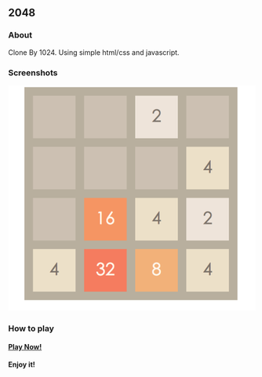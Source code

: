 ## 2048

### About

Clone By 1024. Using simple html/css and javascript.

### Screenshots

![](img/Screenshots.png)

### How to play

#### [Play Now!](https://yuanguangxin.github.io/2048/)

**Enjoy it!**